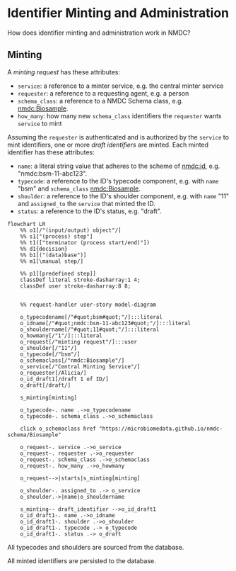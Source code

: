 # Identifier Minting and Administration

How does identifier minting and administration work in NMDC? 

## Minting

A *minting request* has these attributes:

- `service`: a reference to a minter service, e.g. the central minter service
- `requester`: a reference to a requesting agent, e.g. a person
- `schema_class`: a reference to a NMDC Schema class, e.g. [nmdc:Biosample](https://w3id.org/nmdc/Biosample).
- `how_many`: how many new `schema_class` identifiers the `requester` wants `service` to mint

Assuming the `requester` is authenticated and is authorized by the `service` to mint identifiers,
one or more *draft identifiers* are minted. Each minted identifier has these attributes:

- `name`: a literal string value that adheres to the scheme of [nmdc:id](https://w3id.org/nmdc/id), e.g. "nmdc:bsm-11-abc123".
- `typecode`: a reference to the ID's typecode component, e.g. with `name` "bsm" and `schema_class` [nmdc:Biosample](https://w3id.org/nmdc/Biosample).
- `shoulder`: a reference to the ID's shoulder component, e.g. with `name` "11" and `assigned_to` the `service` that minted the ID.
- `status`:  a reference to the ID's status, e.g. "draft".

<!-- FIXME: The web browser is not rendering this as a diagram. Meanwhile, it _is_ rendering the Mermaid diagram on the homepage as a diagram. -->

```mermaid
flowchart LR
    %% o1[/"(input/output) object"/]
    %% s1["(process) step"]
    %% t1(["terminator (process start/end)"])
    %% d1{decision}
    %% b1[("(data)base")]
    %% m1[\manual step/]
    
    %% p1[[predefined step]]
    classDef literal stroke-dasharray:1 4;
    classDef user stroke-dasharray:8 8;
    
    
    %% request-handler user-story model-diagram

    o_typecodename[/"#quot;bsm#quot;"/]:::literal
    o_idname[/"#quot;nmdc:bsm-11-abc123#quot;"/]:::literal
    o_shouldername[/"#quot;11#quot;"/]:::literal
    o_howmany[/"1"/]:::literal
    o_request[/"minting request"/]:::user
    o_shoulder[/"11"/]
    o_typecode[/"bsm"/]
    o_schemaclass[/"nmdc:Biosample"/]
    o_service[/"Central Minting Service"/]
    o_requester[/Alicia/]
    o_id_draft1[/draft 1 of ID/]
    o_draft[/draft/]

    s_minting[minting]

    o_typecode-. name .->o_typecodename
    o_typecode-. schema_class .->o_schemaclass

    click o_schemaclass href "https://microbiomedata.github.io/nmdc-schema/Biosample"

    o_request-. service .->o_service
    o_request-. requester .->o_requester
    o_request-. schema_class .->o_schemaclass
    o_request-. how_many .->o_howmany
    
    o_request-->|starts|s_minting[minting]

    o_shoulder-. assigned_to .-> o_service
    o_shoulder.->|name|o_shouldername

    s_minting-- draft_identifier -->o_id_draft1
    o_id_draft1-. name .->o_idname
    o_id_draft1-. shoulder .->o_shoulder
    o_id_draft1-. typecode .-> o_typecode
    o_id_draft1-. status .-> o_draft
```

All typecodes and shoulders are sourced from the database.

All minted identifiers are persisted to the database.